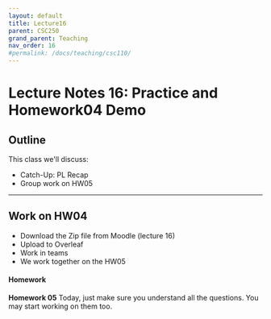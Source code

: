 ```yaml
---
layout: default
title: Lecture16
parent: CSC250
grand_parent: Teaching
nav_order: 16
#permalink: /docs/teaching/csc110/
---  
```


Lecture Notes 16: Practice and Homework04 Demo
=============================================================

  

## Outline ##


This class we'll discuss:

* Catch-Up: PL Recap
* Group work on HW05
<!-- * Demo on HW04 -->

 

* * *

Work on HW04
-------------------------------------

  * Download the Zip file from Moodle (lecture 16)
  * Upload to Overleaf
  * Work in teams
  * We work together on the HW05

<!-- 
* * *

Demos for HW03
-------------------------------------

  * I will wshow a randomized order of Demos by team number
  * Each Team: Open your HW04 PDF in one computer
  * Choose who presents what BEFORE I show up
  * Each problem/person: 
     * Give a 10-20 second intro to the problem
     * Give a 30-to-60-second explanation of your answer

 -->
#### Homework


**Homework 05** Today, just make sure you understand all the questions. You may start working on them too.